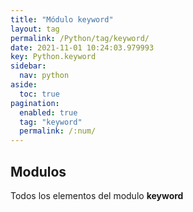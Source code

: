 ```yaml
---
title: "Módulo keyword"
layout: tag
permalink: /Python/tag/keyword/
date: 2021-11-01 10:24:03.979993
key: Python.keyword
sidebar: 
  nav: python
aside: 
  toc: true
pagination: 
  enabled: true
  tag: "keyword"
  permalink: /:num/
---
```


<h2>Modulos</h2>
Todos los elementos del modulo <strong>keyword</strong>
